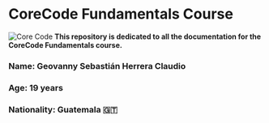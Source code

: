 # **CoreCode Fundamentals Course**
![Core Code](https://www.google.com/url?sa=i&url=https%3A%2F%2Fwww.facebook.com%2Fcorecodeio%2F&psig=AOvVaw1Ix1rlnb3P8wXCFJj6qlIY&ust=1669342239546000&source=images&cd=vfe&ved=0CA8QjRxqFwoTCLi6lsvexfsCFQAAAAAdAAAAABAE)
**This repository is dedicated to all the documentation for the CoreCode Fundamentals course.**
### Name: Geovanny Sebastián Herrera Claudio
### Age: 19 years
### Nationality: Guatemala 	:guatemala:
